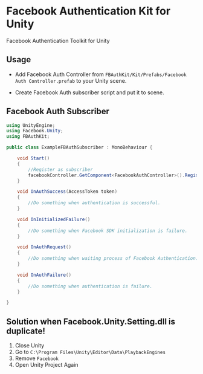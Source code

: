 # Facebook Authentication Kit for Unity

Facebook Authentication Toolkit for Unity

## Usage

* Add Facebook Auth Controller from `FBAuthKit/Kit/Prefabs/Facebook Auth Controller.prefab` to your Unity scene.

* Create Facebook Auth subscriber script and put it to scene.

## Facebook Auth Subscriber

```cs
using UnityEngine;
using Facebook.Unity;
using FBAuthKit;

public class ExampleFBAuthSubscriber : MonoBehaviour {

    void Start()
    {
        //Register as subscriber
        facebookController.GetComponent<FacebookAuthController>().Register(gameObject);    
    }

    void OnAuthSuccess(AccessToken token)
    {
        //Do something when authentication is successful.
    }

    void OnInitializedFailure()
    {
        //Do something when Facebook SDK initialization is failure.
    }

    void OnAuthRequest()
    {
        //Do something when waiting process of Facebook Authentication.
    }

    void OnAuthFailure()
    {
        //Do something when authentication is failure.
    }

}
```

## Solution when Facebook.Unity.Setting.dll is duplicate!

1. Close Unity
2. Go to `C:\Program Files\Unity\Editor\Data\PlaybackEngines`
3. Remove `Facebook`
4. Open Unity Project Again
